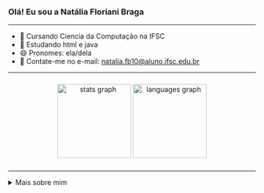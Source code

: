### Olá! Eu sou a Natália Floriani Braga
---

- 🔭 Cursando Ciencia da Computação na IFSC
- 🌱 Estudando html e java
- 😄 Pronomes: ela/dela
- 📇 Contate-me no e-mail: natalia.fb10@aluno.ifsc.edu.br

---

###

<div align="center">
  <img src="https://github-readme-stats.vercel.app/api?username=Llikol&hide_title=false&hide_rank=false&show_icons=true&include_all_commits=true&count_private=true&disable_animations=false&theme=dracula&locale=en&hide_border=false&order=1" height="150" alt="stats graph"  />
  <img src="https://github-readme-stats.vercel.app/api/top-langs?username=Llikol&locale=en&hide_title=false&layout=compact&card_width=320&langs_count=5&theme=dracula&hide_border=false&order=2" height="150" alt="languages graph"  />
</div>

###

---

<details>
  <summary> Mais sobre mim </summary>
  <p></p>
  <p> -Tenho 19 anos</p>
  <p> -Atualmente no 1° periodo de Ciência da Computação</p>
  <p> -Experiência com robótica, java e portugol</p>
</details>


